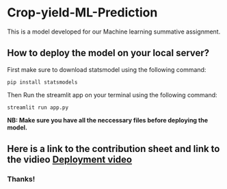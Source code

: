 # Crop-yield-ML-Prediction
This is a model developed for our Machine learning summative assignment.

## How to deploy the model on your local server?
   
   First make sure to download statsmodel using the following command:
   ```
   pip install statsmodels
   ```
   Then Run the streamlit app on your terminal using the following command:
```
streamlit run app.py
```

 **NB: Make sure you have all the neccessary files before deploying the model.**
 
## Here is a link to the contribution sheet and link to the vidieo  [Deployment video](https://docs.google.com/document/d/1YqEm49BGbrERXDNkvPD9l7b5N3UuUSLeD5Ox4j28tBw/edit?usp=sharing)
 
 ### Thanks!
